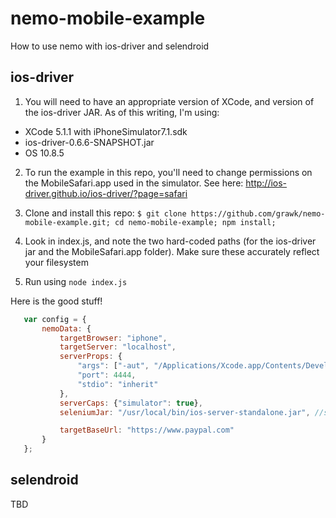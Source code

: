 # nemo-mobile-example

How to use nemo with ios-driver and selendroid

## ios-driver

1. You will need to have an appropriate version of XCode, and version of the ios-driver JAR. As of this writing, I'm using:
  * XCode 5.1.1 with iPhoneSimulator7.1.sdk
  * ios-driver-0.6.6-SNAPSHOT.jar
  * OS 10.8.5

2. To run the example in this repo, you'll need to change permissions on the MobileSafari.app used in the simulator. See here: http://ios-driver.github.io/ios-driver/?page=safari

3. Clone and install this repo: `$ git clone https://github.com/grawk/nemo-mobile-example.git; cd nemo-mobile-example; npm install;`

4. Look in index.js, and note the two hard-coded paths (for the ios-driver jar and the MobileSafari.app folder). Make sure these accurately reflect your filesystem

4. Run using `node index.js`

Here is the good stuff!

```javascript
   var config = {
       nemoData: {
           targetBrowser: "iphone",
           targetServer: "localhost",
           serverProps: {
               "args": ["-aut", "/Applications/Xcode.app/Contents/Developer/Platforms/iPhoneSimulator.platform/Developer/SDKs/iPhoneSimulator7.1.sdk/Applications/MobileSafari.app"],
               "port": 4444,
               "stdio": "inherit"
           },
           serverCaps: {"simulator": true},
           seleniumJar: "/usr/local/bin/ios-server-standalone.jar", //symbolic linked to ios-driver-0.6.6-SNAPSHOT.jar

           targetBaseUrl: "https://www.paypal.com"
       }
   };
```
## selendroid

TBD